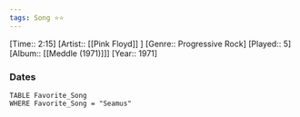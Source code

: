 ```yaml
---
tags: Song ⭐⭐ 
---
```

[Time:: 2:15]
[Artist:: [[Pink Floyd]] ]
[Genre:: Progressive Rock]
[Played:: 5]
[Album:: [[Meddle (1971)]]]
[Year:: 1971]
### Dates
````dataview
TABLE Favorite_Song
WHERE Favorite_Song = "Seamus"
````